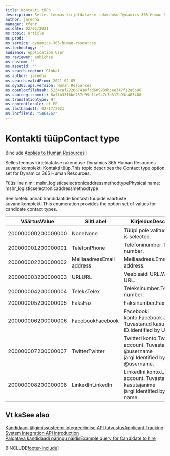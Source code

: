 ```yaml
---
title: Kontakti tüüp
description: Selles teemas kirjeldatakse rakenduse Dynamics 365 Human Resources suvandikomplekti Kontakti tüüp.
author: jaredha
manager: tfehr
ms.date: 02/05/2021
ms.topic: article
ms.prod: ''
ms.service: dynamics-365-human-resources
ms.technology: ''
audience: Application User
ms.reviewer: anbichse
ms.custom: ''
ms.assetid: ''
ms.search.region: Global
ms.author: jaredha
ms.search.validFrom: 2021-02-05
ms.dyn365.ops.version: Human Resources
ms.openlocfilehash: 5234caf2228d7416fcd609939bcee347f12a6b96
ms.sourcegitcommit: 6affb3316be757c99e1fe9c7c7b312b93c483408
ms.translationtype: HT
ms.contentlocale: et-EE
ms.lasthandoff: 02/17/2021
ms.locfileid: "5464762"
---
```

# <a name="contact-type"></a><span data-ttu-id="c1d5d-103">Kontakti tüüp</span><span class="sxs-lookup"><span data-stu-id="c1d5d-103">Contact type</span></span>

[!include [Applies to Human Resources](../includes/applies-to-hr.md)]

<span data-ttu-id="c1d5d-104">Selles teemas kirjeldatakse rakenduse Dynamics 365 Human Resources suvandikomplekti Kontakti tüüp.</span><span class="sxs-lookup"><span data-stu-id="c1d5d-104">This topic describes the Contact type option set for Dynamics 365 Human Resources.</span></span>

<span data-ttu-id="c1d5d-105">Füüsiline nimi: mshr_logisticselectronicaddressmethodtype</span><span class="sxs-lookup"><span data-stu-id="c1d5d-105">Physical name: mshr_logisticselectronicaddressmethodtype</span></span>

<span data-ttu-id="c1d5d-106">See loetelu annab kandidaatide kontakti tüüpide väärtuste suvandikomplekti.</span><span class="sxs-lookup"><span data-stu-id="c1d5d-106">This enumeration provides the option set of values for candidate contact types.</span></span> 

| <span data-ttu-id="c1d5d-107">Väärtus</span><span class="sxs-lookup"><span data-stu-id="c1d5d-107">Value</span></span> | <span data-ttu-id="c1d5d-108">Silt</span><span class="sxs-lookup"><span data-stu-id="c1d5d-108">Label</span></span> | <span data-ttu-id="c1d5d-109">Kirjeldus</span><span class="sxs-lookup"><span data-stu-id="c1d5d-109">Description</span></span> |
| --- | --- | --- |
| <span data-ttu-id="c1d5d-110">200000000</span><span class="sxs-lookup"><span data-stu-id="c1d5d-110">200000000</span></span> | <span data-ttu-id="c1d5d-111">None</span><span class="sxs-lookup"><span data-stu-id="c1d5d-111">None</span></span> | <span data-ttu-id="c1d5d-112">Tüüpi pole valitud.</span><span class="sxs-lookup"><span data-stu-id="c1d5d-112">No type is selected.</span></span> |
| <span data-ttu-id="c1d5d-113">200000001</span><span class="sxs-lookup"><span data-stu-id="c1d5d-113">200000001</span></span> | <span data-ttu-id="c1d5d-114">Telefon</span><span class="sxs-lookup"><span data-stu-id="c1d5d-114">Phone</span></span> | <span data-ttu-id="c1d5d-115">Telefoninumber.</span><span class="sxs-lookup"><span data-stu-id="c1d5d-115">Telephone number.</span></span> |
| <span data-ttu-id="c1d5d-116">200000002</span><span class="sxs-lookup"><span data-stu-id="c1d5d-116">200000002</span></span> | <span data-ttu-id="c1d5d-117">Meiliaadress</span><span class="sxs-lookup"><span data-stu-id="c1d5d-117">Email address</span></span> | <span data-ttu-id="c1d5d-118">Meiliaadress.</span><span class="sxs-lookup"><span data-stu-id="c1d5d-118">Email address.</span></span> |
| <span data-ttu-id="c1d5d-119">200000003</span><span class="sxs-lookup"><span data-stu-id="c1d5d-119">200000003</span></span> | <span data-ttu-id="c1d5d-120">URL</span><span class="sxs-lookup"><span data-stu-id="c1d5d-120">URL</span></span> | <span data-ttu-id="c1d5d-121">Veebisaidi URL.</span><span class="sxs-lookup"><span data-stu-id="c1d5d-121">Website URL.</span></span> |
| <span data-ttu-id="c1d5d-122">200000004</span><span class="sxs-lookup"><span data-stu-id="c1d5d-122">200000004</span></span> | <span data-ttu-id="c1d5d-123">Teleks</span><span class="sxs-lookup"><span data-stu-id="c1d5d-123">Telex</span></span> | <span data-ttu-id="c1d5d-124">Teleksinumber.</span><span class="sxs-lookup"><span data-stu-id="c1d5d-124">Telex number.</span></span> |
| <span data-ttu-id="c1d5d-125">200000005</span><span class="sxs-lookup"><span data-stu-id="c1d5d-125">200000005</span></span> | <span data-ttu-id="c1d5d-126">Faks</span><span class="sxs-lookup"><span data-stu-id="c1d5d-126">Fax</span></span> | <span data-ttu-id="c1d5d-127">Faksinumber.</span><span class="sxs-lookup"><span data-stu-id="c1d5d-127">Fax number.</span></span> |
| <span data-ttu-id="c1d5d-128">200000006</span><span class="sxs-lookup"><span data-stu-id="c1d5d-128">200000006</span></span> | <span data-ttu-id="c1d5d-129">Facebook</span><span class="sxs-lookup"><span data-stu-id="c1d5d-129">Facebook</span></span> | <span data-ttu-id="c1d5d-130">Facebooki konto.</span><span class="sxs-lookup"><span data-stu-id="c1d5d-130">Facebook account.</span></span> <span data-ttu-id="c1d5d-131">Tuvastanud kasuta ID.</span><span class="sxs-lookup"><span data-stu-id="c1d5d-131">Identified by User ID.</span></span> |
| <span data-ttu-id="c1d5d-132">200000007</span><span class="sxs-lookup"><span data-stu-id="c1d5d-132">200000007</span></span> | <span data-ttu-id="c1d5d-133">Twitter</span><span class="sxs-lookup"><span data-stu-id="c1d5d-133">Twitter</span></span> | <span data-ttu-id="c1d5d-134">Twitteri konto.</span><span class="sxs-lookup"><span data-stu-id="c1d5d-134">Twitter account.</span></span> <span data-ttu-id="c1d5d-135">Tuvastatud @username järgi.</span><span class="sxs-lookup"><span data-stu-id="c1d5d-135">Identified by @username.</span></span> |
| <span data-ttu-id="c1d5d-136">200000008</span><span class="sxs-lookup"><span data-stu-id="c1d5d-136">200000008</span></span> | <span data-ttu-id="c1d5d-137">LinkedIn</span><span class="sxs-lookup"><span data-stu-id="c1d5d-137">LinkedIn</span></span> | <span data-ttu-id="c1d5d-138">LinkedIni konto.</span><span class="sxs-lookup"><span data-stu-id="c1d5d-138">LinkedIn account.</span></span> <span data-ttu-id="c1d5d-139">Tuvastatud kasutajanime järgi.</span><span class="sxs-lookup"><span data-stu-id="c1d5d-139">Identified by user name.</span></span> |

## <a name="see-also"></a><span data-ttu-id="c1d5d-140">Vt ka</span><span class="sxs-lookup"><span data-stu-id="c1d5d-140">See also</span></span>

[<span data-ttu-id="c1d5d-141">Kandidaadi jälgimissüsteemi integreerimise API tutvustus</span><span class="sxs-lookup"><span data-stu-id="c1d5d-141">Applicant Tracking System integration API introduction</span></span>](hr-admin-integration-ats-api-introduction.md)<br>
[<span data-ttu-id="c1d5d-142">Palgatava kandidaadi päringu näidis</span><span class="sxs-lookup"><span data-stu-id="c1d5d-142">Example query for Candidate to hire</span></span>](hr-admin-integration-ats-api-candidate-to-hire-example-query.md)


[!INCLUDE[footer-include](../includes/footer-banner.md)]